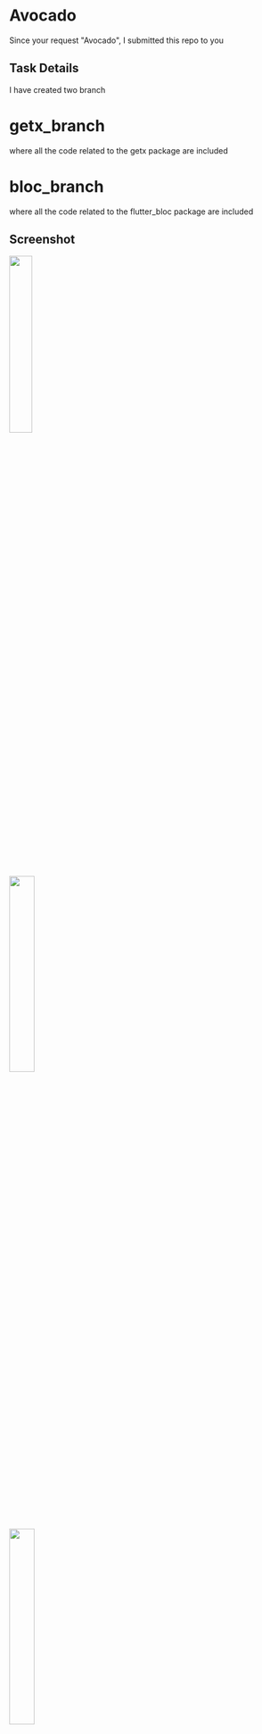 # Avocado

Since your request "Avocado", I submitted this repo to you

## Task Details

I have created two branch

# getx_branch

where all the code related to the getx package are included

# bloc_branch

where all the code related to the flutter_bloc package are included


## Screenshot
<pre>
<img src="https://user-images.githubusercontent.com/60395954/214863620-ef43defa-0c14-47c4-8222-889dcaffd838.png" width="28.5%"> 
<img src="https://user-images.githubusercontent.com/60395954/214864047-7ec713d9-4a2c-43f8-8efe-1420fa30930b.png" width="30%">
<img src="https://user-images.githubusercontent.com/60395954/214864064-6b00f95c-8d20-4ab0-90fb-9d8bd802d924.png" width="30%"> 
</pre>


